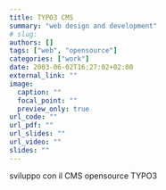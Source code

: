 ```yaml
---
title: TYPO3 CMS
summary: "web design and development"
# slug: 
authors: []
tags: ["web", "opensource"]
categories: ["work"]
date: 2003-06-02T16:27:02+02:00
external_link: ""
image:
  caption: ""
  focal_point: ""
  preview_only: true
url_code: ""
url_pdf: ""
url_slides: ""
url_video: ""
slides: ""
---
```


sviluppo con il CMS opensource TYPO3
